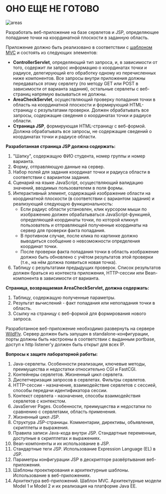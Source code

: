 # ОНО ЕЩЕ НЕ ГОТОВО

![areas](https://user-images.githubusercontent.com/91731881/191268280-36da686f-d529-4fd7-9a39-5d652c99aa75.png)


Разработать веб-приложение на базе сервлетов и JSP, определяющее попадание точки на координатной плоскости в заданную область.

Приложение должно быть реализовано в соответствии с  [шаблоном MVC](https://en.wikipedia.org/wiki/Model%E2%80%93view%E2%80%93controller)  и состоять из следующих элементов:

-   **ControllerServlet**, определяющий тип запроса, и, в зависимости от того, содержит ли запрос информацию о координатах точки и радиусе, делегирующий его обработку одному из перечисленных ниже компонентов. Все запросы внутри приложения должны передаваться этому сервлету (по методу GET или POST в зависимости от варианта задания), остальные сервлеты с веб-страниц напрямую вызываться не должны.
-   **AreaCheckServlet**, осуществляющий проверку попадания точки в область на координатной плоскости и формирующий HTML-страницу с результатами проверки. Должен обрабатывать все запросы, содержащие сведения о координатах точки и радиусе области.
-   **Страница JSP**, формирующая HTML-страницу с веб-формой. Должна обрабатывать все запросы, не содержащие сведений о координатах точки и радиусе области.

**Разработанная страница JSP должна содержать:**

1.  "Шапку", содержащую ФИО студента, номер группы и номер варианта.
2.  Форму, отправляющую данные на сервер.
3.  Набор полей для задания координат точки и радиуса области в соответствии с вариантом задания.
4.  Сценарий на языке JavaScript, осуществляющий валидацию значений, вводимых пользователем в поля формы.
5.  Интерактивный элемент, содержащий изображение области на координатной плоскости (в соответствии с вариантом задания) и реализующий следующую функциональность:
    -   Если радиус области установлен, клик курсором мыши по изображению должен обрабатываться JavaScript-функцией, определяющей координаты точки, по которой кликнул пользователь и отправляющей полученные координаты на сервер для проверки факта попадания.
    -   В противном случае, после клика по картинке должно выводиться сообщение о невозможности определения координат точки.
    -   После проверки факта попадания точки в область изображение должно быть обновлено с учётом результатов этой проверки (т.е., на нём должна появиться новая точка).
6.  Таблицу с результатами предыдущих проверок. Список результатов должен браться из контекста приложения, HTTP-сессии или Bean-компонента в зависимости от варианта.

**Страница, возвращаемая AreaCheckServlet, должна содержать:**

1.  Таблицу, содержащую полученные параметры.
2.  Результат вычислений - факт попадания или непопадания точки в область.
3.  Ссылку на страницу с веб-формой для формирования нового запроса.

Разработанное веб-приложение необходимо развернуть на сервере  [WildFly](https://wildfly.org/). Сервер должен быть запущен в standalone-конфигурации, порты должны быть настроены в соответствии с выданным portbase, доступ к http listener'у должен быть открыт для всех IP.

**Вопросы к защите лабораторной работы:**

1.  Java-сервлеты. Особенности реализации, ключевые методы, преимущества и недостатки относительно CGI и FastCGI.
2.  Контейнеры сервлетов. Жизненный цикл сервлета.
3.  Диспетчеризация запросов в сервлетах. Фильтры сервлетов.
4.  HTTP-сессии - назначение, взаимодействие сервлетов с сессией, способы передачи идентификатора сессии.
5.  Контекст сервлета - назначение, способы взаимодействия сервлетов с контекстом.
6.  JavaServer Pages. Особенности, преимущества и недостатки по сравнению с сервлетами, область применения.
7.  Жизненный цикл JSP.
8.  Структура JSP-страницы. Комментарии, директивы, объявления, скриптлеты и выражения.
9.  Правила записи Java-кода внутри JSP. Стандартные переменные, доступные в скриптлетах и выражениях.
10.  Bean-компоненты и их использование в JSP.
11.  Стандартные теги JSP. Использование Expression Language (EL) в JSP.
12.  Параметры конфигурации JSP в дескрипторе развёртывания веб-приложения.
13.  Шаблоны проектирования и архитектурные шаблоны. Использование в веб-приложениях.
14.  Архитектура веб-приложений. Шаблон MVC. Архитектурные модели Model 1 и Model 2 и их реализация на платформе Java EE.
